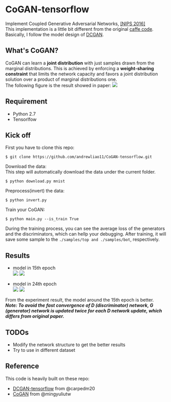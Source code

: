 # CoGAN-tensorflow
Implement Coupled Generative Adversarial Networks, [[NIPS 2016]](https://arxiv.org/abs/1606.07536)   
This implementation is a little bit different from the original [caffe code](https://github.com/mingyuliutw/CoGAN). Basically, I follow the model design of [DCGAN](https://arxiv.org/abs/1511.06434).

## What's CoGAN?
CoGAN can learn a **joint distribution** with just samples drawn from the marginal distributions. This is achieved by enforcing a **weight-sharing constraint** that limits the network capacity and favors a joint distribution solution over a product of marginal distributions one.   
The following figure is the result showed in paper:
![](https://github.com/andrewliao11/CoGAN-tensorflow/blob/master/illustration.png?raw=true)

## Requirement

- Python 2.7
- Tensorlfow

## Kick off
First you have to clone this repo:
```
$ git clone https://github.com/andrewliao11/CoGAN-tensorflow.git
```
Download the data:   
This step will automatically download the data under the current folder.
```
$ python download.py mnist
```
Preprocess(invert) the data:
```
$ python invert.py 
```
Train your CoGAN:
```
$ python main.py --is_train True
```
During the training process, you can see the average loss of the generators and the discriminators, which can hellp your debugging. After training, it will save some sample to the ```./samples/top and ./samples/bot```, respectively. 

## Results

- model in 15th epoch   
![](https://github.com/andrewliao11/CoGAN-tensorflow/blob/master/top_train_15_0409.png?raw=true)
![](https://github.com/andrewliao11/CoGAN-tensorflow/blob/master/bot_train_15_0409.png?raw=true)

- model in 24th epoch   
![](https://github.com/andrewliao11/CoGAN-tensorflow/blob/master/top_train_24_0495.png?raw=true)
![](https://github.com/andrewliao11/CoGAN-tensorflow/blob/master/bot_train_24_0495.png?raw=true)

From the experiment result, the model around the 15th epoch is better.   
***Note: To avoid the fast convergence of D (discriminator) network, G (generator) network is updated twice for each D network update, which differs from original paper.***


## TODOs

- Modify the network structure to get the better results
- Try to use in different dataset

## Reference
This code is heavily built on these repo:   
- [DCGAN-tensorflow](https://github.com/carpedm20/DCGAN-tensorflow) from @carpedm20 
- [CoGAN](https://github.com/mingyuliutw/CoGAN) from @mingyuliutw
